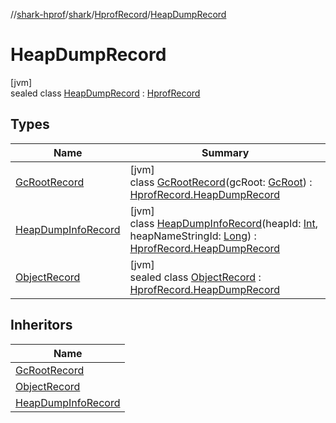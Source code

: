 //[shark-hprof](../../../../index.md)/[shark](../../index.md)/[HprofRecord](../index.md)/[HeapDumpRecord](index.md)

# HeapDumpRecord

[jvm]\
sealed class [HeapDumpRecord](index.md) : [HprofRecord](../index.md)

## Types

| Name | Summary |
|---|---|
| [GcRootRecord](-gc-root-record/index.md) | [jvm]<br>class [GcRootRecord](-gc-root-record/index.md)(gcRoot: [GcRoot](../../-gc-root/index.md)) : [HprofRecord.HeapDumpRecord](index.md) |
| [HeapDumpInfoRecord](-heap-dump-info-record/index.md) | [jvm]<br>class [HeapDumpInfoRecord](-heap-dump-info-record/index.md)(heapId: [Int](https://kotlinlang.org/api/latest/jvm/stdlib/kotlin/-int/index.html), heapNameStringId: [Long](https://kotlinlang.org/api/latest/jvm/stdlib/kotlin/-long/index.html)) : [HprofRecord.HeapDumpRecord](index.md) |
| [ObjectRecord](-object-record/index.md) | [jvm]<br>sealed class [ObjectRecord](-object-record/index.md) : [HprofRecord.HeapDumpRecord](index.md) |

## Inheritors

| Name |
|---|
| [GcRootRecord](-gc-root-record/index.md) |
| [ObjectRecord](-object-record/index.md) |
| [HeapDumpInfoRecord](-heap-dump-info-record/index.md) |
